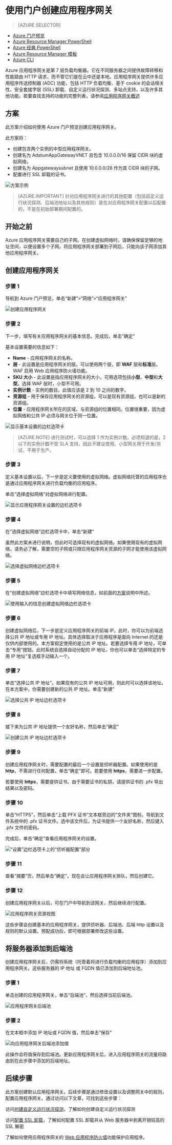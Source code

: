 <properties
    pageTitle="使用门户创建应用程序网关 | Azure"
    description="了解如何使用门户创建应用程序网关"
    services="application-gateway"
    documentationcenter="na"
    author="georgewallace"
    manager="timlt"
    editor=""
    tags="azure-resource-manager" />  

<tags
    ms.assetid="54dffe95-d802-4f86-9e2e-293f49bd1e06"
    ms.service="application-gateway"
    ms.devlang="na"
    ms.topic="article"
    ms.tgt_pltfrm="na"
    ms.workload="infrastructure-services"
    ms.date="12/12/2016"
    wacn.date="02/21/2017"
    ms.author="gwallace" />

# 使用门户创建应用程序网关
> [AZURE.SELECTOR]
- [Azure 门户预览](/documentation/articles/application-gateway-create-gateway-portal/)
- [Azure Resource Manager PowerShell](/documentation/articles/application-gateway-create-gateway-arm/)
- [Azure 经典 PowerShell](/documentation/articles/application-gateway-create-gateway/)
- [Azure Resource Manager 模板](/documentation/articles/application-gateway-create-gateway-arm-template/)
- [Azure CLI](/documentation/articles/application-gateway-create-gateway-cli/)

Azure 应用程序网关是第 7 层负载均衡器。它在不同服务器之间提供故障转移和性能路由 HTTP 请求，而不管它们是在云中还是本地。应用程序网关提供许多应用程序传送控制器 (ADC) 功能，包括 HTTP 负载均衡、基于 cookie 的会话相关性、安全套接字层 (SSL) 卸载、自定义运行状况探测、多站点支持，以及许多其他功能。若要查找支持的功能的完整列表，请参阅[应用程序网关概述](/documentation/articles/application-gateway-introduction/)

## <a name="scenario"></a>方案

此方案介绍如何使用 Azure 门户预览创建应用程序网关。

此方案将：

* 创建包含两个实例的中型应用程序网关。
* 创建名为 AdatumAppGatewayVNET 且包含 10.0.0.0/16 保留 CIDR 块的虚拟网络。
* 创建名为 Appgatewaysubnet 且使用 10.0.0.0/28 作为其 CIDR 块的子网。
* 配置进行 SSL 卸载的证书。

![方案示例][scenario]  


> [AZURE.IMPORTANT]
针对应用程序网关进行的其他配置（包括自定义运行状况探测、后端池地址以及其他规则）是在对应用程序网关配置以后配置的，不是在初始部署期间配置的。
> 
> 

## 开始之前

Azure 应用程序网关需要自己的子网。在创建虚拟网络时，请确保保留足够的地址空间，以便设置多个子网。将应用程序网关部署到子网后，只能向该子网添加其他应用程序网关。

## 创建应用程序网关

### 步骤 1

导航到 Azure 门户预览，单击“新建”>“网络”>“应用程序网关”

![创建应用程序网关][1]  


### 步骤 2

下一步，填写有关应用程序网关的基本信息。完成后，单击“确定”

基本设置需要的信息如下：

* **Name** - 应用程序网关的名称。
* **层** - 此设置是应用程序网关的层。可以使用两个层，即 **WAF** 层和**标准**层。WAF 启用 Web 应用程序防火墙功能。
* **SKU 大小** - 此设置是指应用程序网关的大小，可用选项包括**小型**、**中型**和**大型**。选择 WAF 层时，小型不可用。
* **实例计数** - 实例的数目。此值应该是 2 到 10 之间的数字。
* **资源组** - 用于保存应用程序网关的资源组，可以是现有资源组，也可以是新的资源组。
* **位置** - 应用程序网关所在的区域，与资源组的位置相同。位置很重要，因为虚拟网络和公共 IP 必须与网关位于同一位置。

![显示基本设置的边栏选项卡][2]  


> [AZURE.NOTE]
进行测试时，可以选择 1 作为实例计数。必须知道的是，2 以下的实例计数不受 SLA 支持，因此不建议使用。小型网关用于开发/测试，不用于生产。
> 
> 

### 步骤 3

定义基本设置以后，下一步是定义要使用的虚拟网络。虚拟网络托管的应用程序也是通过应用程序网关进行负载均衡的应用程序。

单击“选择虚拟网络”对虚拟网络进行配置。

![显示应用程序网关设置的边栏选项卡][3]

### 步骤 4

在“选择虚拟网络”边栏选项卡中，单击“新建”

虽然此方案未进行说明，但此时可选择现有的虚拟网络。如果使用现有的虚拟网络，请务必了解，需要空的子网或只限应用程序网关资源的子网才能使用该虚拟网络。

![选择虚拟网络边栏选项卡][4]  


### 步骤 5

在“创建虚拟网络”边栏选项卡中填写网络信息，如前面的[方案](#scenario)说明中所述。

![使用输入的信息创建虚拟网络边栏选项卡][5]  


### 步骤 6

创建虚拟网络后，下一步是定义应用程序网关的前端 IP。此时，你可以为前端选择公共 IP 地址或专用 IP 地址。具体选择取决于应用程序是面向 Internet 的还是仅供内部使用的。本方案假定使用的是公共 IP 地址。若要选择专用 IP 地址，可单击“专用”按钮。此时系统会选择自动分配的 IP 地址，你也可以单击“选择特定的专用 IP 地址”复选框手动输入一个。

### 步骤 7

单击“选择公共 IP 地址”。如果现有的公共 IP 地址可用，则此时可以选择该地址。在本方案中，你需要创建新的公共 IP 地址。单击“新建”

![选择公共 IP 地址边栏选项卡][6]

### 步骤 8

接下来为公共 IP 地址提供一个友好名称，然后单击“确定”

![创建公共 IP 地址边栏选项卡][7]  


### 步骤 9

创建应用程序网关时，需要配置的最后一个设置是侦听器配置。如果使用的是 **http**，不需进行任何配置，单击“确定”即可。若要使用 **https**，需要进一步配置。

若要使用 **https**，需要提供证书。由于需要证书的私钥，请提供证书的 .pfx 导出结果以及密码。

### 步骤 10

单击“HTTPS”，然后单击“上载 PFX 证书”文本框旁边的“文件夹”图标。导航到文件系统中的 .pfx 证书文件。选中该文件后，为证书提供一个友好名称，然后键入 .pfx 文件的密码。

完成后，单击“确定”查看应用程序网关的设置。

![“设置”边栏选项卡上的“侦听器配置”部分][9]

### 步骤 11

查看“摘要”页，然后单击“确定”。现在会让应用程序网关排队，然后创建它。

### 步骤 12

创建应用程序网关以后，可在门户中导航到该网关，然后继续进行配置。

![应用程序网关资源视图][10]  


这些步骤会创建基本的应用程序网关，提供侦听器、后端池、后端 http 设置以及规则的默认设置。预配成功后，即可根据部署修改这些设置。

## 将服务器添加到后端池

创建应用程序网关后，仍需将系统（托管着将进行负载均衡的应用程序）添加到应用程序网关。这些服务器的 IP 地址 或 FQDN 值已添加到后端地址池。

### 步骤 1

单击创建的应用程序网关，单击“后端池”，然后选择当前后端池。

![应用程序网关后端池][11]  


### 步骤 2

在文本框中添加 IP 地址或 FQDN 值，然后单击“保存”

![向应用程序网关后端池添加值][12]  


此操作会将值保存到后端池。更新应用程序网关后，进入应用程序网关的流量将路由到在此步骤中添加的后端地址。

## 后续步骤

此方案创建默认应用程序网关。后续步骤是通过修改设置以及调整网关中的规则，配置应用程序网关。通过访问以下文章，可找到这些步骤：

访问[创建自定义运行状况探测](/documentation/articles/application-gateway-create-probe-portal/)，了解如何创建自定义运行状况探测

访问[配置 SSL 卸载](/documentation/articles/application-gateway-ssl-portal/)，了解如何配置 SSL 卸载并从 Web 服务器中剥离开销较高的 SSL 解密

了解如何使用应用程序网关的 [Web 应用程序防火墙](/documentation/articles/application-gateway-web-application-firewall-overview/)功能保护应用程序。

<!--Image references-->

[1]: ./media/application-gateway-create-gateway-portal/figure1.png
[2]: ./media/application-gateway-create-gateway-portal/figure2.png
[3]: ./media/application-gateway-create-gateway-portal/figure3.png
[4]: ./media/application-gateway-create-gateway-portal/figure4.png
[5]: ./media/application-gateway-create-gateway-portal/figure5.png
[6]: ./media/application-gateway-create-gateway-portal/figure6.png
[7]: ./media/application-gateway-create-gateway-portal/figure7.png
[8]: ./media/application-gateway-create-gateway-portal/figure8.png
[9]: ./media/application-gateway-create-gateway-portal/figure9.png
[10]: ./media/application-gateway-create-gateway-portal/figure10.png
[11]: ./media/application-gateway-create-gateway-portal/figure11.png
[12]: ./media/application-gateway-create-gateway-portal/figure12.png
[scenario]: ./media/application-gateway-create-gateway-portal/scenario.png

<!---HONumber=Mooncake_1226_2016-->